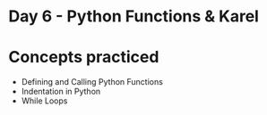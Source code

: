 # Day 6 - Python Functions & Karel
# Concepts practiced
* Defining and Calling Python Functions
* Indentation in Python
* While Loops
  

